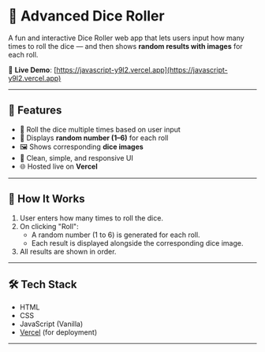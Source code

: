 # 🎲 Advanced Dice Roller

A fun and interactive Dice Roller web app that lets users input how many times to roll the dice — and then shows **random results with images** for each roll.

🔗 **Live Demo**: [https://javascript-y9l2.vercel.app](https://javascript-y9l2.vercel.app)

---

## 🚀 Features

- 🔢 Roll the dice multiple times based on user input
- 🎲 Displays **random number (1–6)** for each roll
- 🖼️ Shows corresponding **dice images**
- 🧼 Clean, simple, and responsive UI
- 🌐 Hosted live on **Vercel**

---

## 🧠 How It Works

1. User enters how many times to roll the dice.
2. On clicking "Roll":
   - A random number (1 to 6) is generated for each roll.
   - Each result is displayed alongside the corresponding dice image.
3. All results are shown in order.

---

## 🛠️ Tech Stack

- HTML
- CSS
- JavaScript (Vanilla)
- [Vercel](https://vercel.com/) (for deployment)

---

